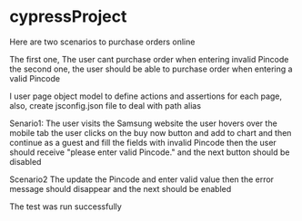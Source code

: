 # cypressProject
Here are two scenarios to purchase orders online 

The first one, The user cant purchase order when entering invalid Pincode
the second one, the user should be able to purchase order when entering a valid Pincode

I user page object model to define actions and assertions for each page,
also, create jsconfig.json file to deal with path alias 

Senario1: 
The user visits the Samsung website
the user hovers over the mobile tab 
the user clicks on the buy now button and add to chart 
and then continue as a guest
and fill the fields with invalid Pincode 
then the user should receive "please enter valid Pincode." and the next button should be disabled 

Scenario2
The update the Pincode and enter valid value
then the error message should disappear and the next should be enabled

The test was run successfully 
